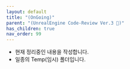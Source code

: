 ```yaml
---
layout: default
title: "(OnGoing)"
parent: "(UnrealEngine Code-Review Ver.3 🐳)"
has_children: true
nav_order: 99
---
```


* 현재 정리중인 내용을 작성합니다.
* 일종의 Temp(임시) 폴더입니다.